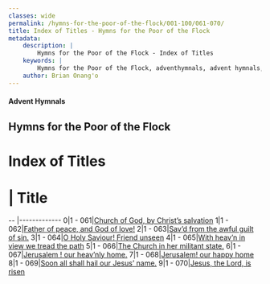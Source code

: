 ```yaml
---
classes: wide
permalink: /hymns-for-the-poor-of-the-flock/001-100/061-070/
title: Index of Titles - Hymns for the Poor of the Flock
metadata:
    description: |
        Hymns for the Poor of the Flock - Index of Titles
    keywords: |
        Hymns for the Poor of the Flock, adventhymnals, advent hymnals, index
    author: Brian Onang'o
---
```


#### Advent Hymnals

## Hymns for the Poor of the Flock

# Index of Titles
# | Title                        
-- |-------------
0|1 - 061|[Church of God, by Christ’s salvation](/001-100/061-070/01.Church-of-God,-by-Christ’s-salvation)
1|1 - 062|[Father of peace, and God of love!](/001-100/061-070/02.Father-of-peace,-and-God-of-love!)
2|1 - 063|[Sav’d from the awful guilt of sin.](/001-100/061-070/03.Sav’d-from-the-awful-guilt-of-sin)
3|1 - 064|[O Holy Saviour! Friend unseen](/001-100/061-070/04.O-Holy-Saviour!-Friend-unseen)
4|1 - 065|[With heav’n in view we tread the path](/001-100/061-070/05.With-heav’n-in-view-we-tread-the-path)
5|1 - 066|[The Church in her militant state.](/001-100/061-070/06.The-Church-in-her-militant-state)
6|1 - 067|[Jerusalem ! our heav’nly home.](/001-100/061-070/07.Jerusalem-!-our-heav’nly-home)
7|1 - 068|[Jerusalem! our happy home](/001-100/061-070/08.Jerusalem!-our-happy-home)
8|1 - 069|[Soon all shall hail our Jesus’ name.](/001-100/061-070/09.Soon-all-shall-hail-our-Jesus’-name)
9|1 - 070|[Jesus, the Lord, is risen](/001-100/061-070/10.Jesus,-the-Lord,-is-risen)